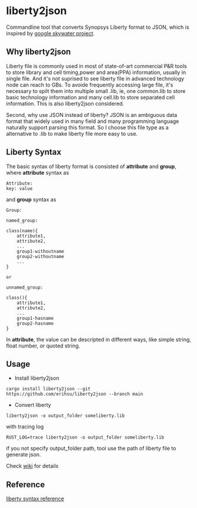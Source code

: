 # liberty2json
Commandline tool that converts Synopsys Liberty format to JSON, which is inspired by [google skywater project](https://github.com/google/skywater-pdk).


## Why liberty2json
Liberty file is commonly used in most of state-of-art commercial P&R tools to store library and cell timing,power and area(PPA) information, usually in single file. And it's not suprised to see liberty file in advanced technology node can reach to GBs. To avoide frequently accessing large file, it's necessary to spilt them into multiple small .lib, ie, one common.lib to store basic technology information and many cell.lib to store separated cell information. This is also liberty2json considered.

Second, why use JSON instead of liberty? JSON is an ambiguous data format that widely used in many field and many programming language naturally support parsing this format. So I choose this file type as a alternative to .lib to make liberty file more easy to use.


## Liberty Syntax
The basic syntax of liberty format is consisted of **attribute** and **group**, where **attribute** syntax as

```
Attribute:
key: value
```
and **group** syntax as

```
Group:

named_group:

class(name){
	attribute1,
	attribute2,
	...
	group1-withoutname
	group2-withoutname
	...
}

or 

unnamed_group:

class(){
	attribute1,
	attribute2,
	...
	group1-hasname
	group2-hasname
}
```

In **attribute**, the value can be descripted in different ways, like simple string, float number, or quoted string.



## Usage

* Install liberty2json
```shell
cargo install liberty2json --git https://github.com/erihsu/liberty2json --branch main
```

* Convert liberty
```shell
liberty2json -o output_folder someliberty.lib 
```
with tracing log
```shell
RUST_LOG=trace liberty2json -o output_folder someliberty.lib 
```

if you not specify output_folder path, tool use the path of liberty file to generate json.



Check [wiki](https://github.com/erihsu/liberty2json/wiki/All-Aboute-liberty2json) for details

## Reference

[liberty syntax reference](https://people.eecs.berkeley.edu/~alanmi/publications/other/liberty07_03.pdf)
